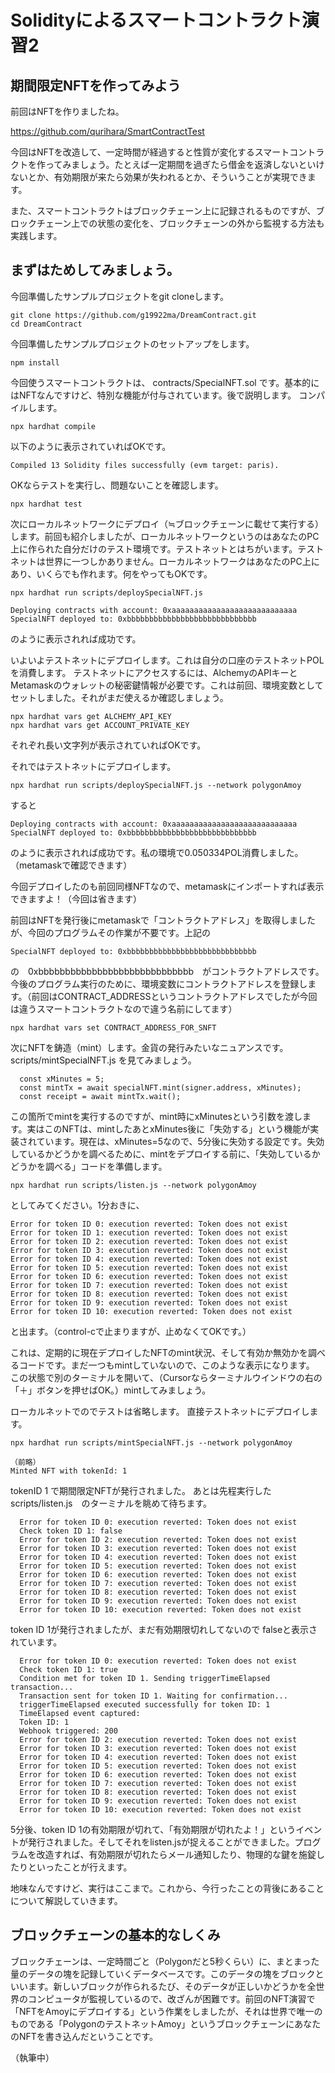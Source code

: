 # Solidityによるスマートコントラクト演習2
## 期間限定NFTを作ってみよう

前回はNFTを作りましたね。

https://github.com/qurihara/SmartContractTest


今回はNFTを改造して、一定時間が経過すると性質が変化するスマートコントラクトを作ってみましょう。たとえば一定期間を過ぎたら借金を返済しないといけないとか、有効期限が来たら効果が失われるとか、そういうことが実現できます。

また、スマートコントラクトはブロックチェーン上に記録されるものですが、ブロックチェーン上での状態の変化を、ブロックチェーンの外から監視する方法も実践します。

## まずはためしてみましょう。


今回準備したサンプルプロジェクトをgit cloneします。

```shell
git clone https://github.com/g19922ma/DreamContract.git
cd DreamContract
```

今回準備したサンプルプロジェクトのセットアップをします。

```shell
npm install
```

今回使うスマートコントラクトは、
contracts/SpecialNFT.sol 
です。基本的にはNFTなんですけど、特別な機能が付与されています。後で説明します。
コンパイルします。

```shell
npx hardhat compile
```

以下のように表示されていればOKです。

```shell
Compiled 13 Solidity files successfully (evm target: paris).
```

OKならテストを実行し、問題ないことを確認します。

```shell
npx hardhat test
```

次にローカルネットワークにデプロイ（≒ブロックチェーンに載せて実行する）します。前回も紹介しましたが、ローカルネットワークというのはあなたのPC上に作られた自分だけのテスト環境です。テストネットとはちがいます。テストネットは世界に一つしかありません。ローカルネットワークはあなたのPC上にあり、いくらでも作れます。何をやってもOKです。

```shell
npx hardhat run scripts/deploySpecialNFT.js
```

```shell
Deploying contracts with account: 0xaaaaaaaaaaaaaaaaaaaaaaaaaaaa
SpecialNFT deployed to: 0xbbbbbbbbbbbbbbbbbbbbbbbbbbbbb
```
のように表示されれば成功です。

いよいよテストネットにデプロイします。これは自分の口座のテストネットPOLを消費します。
テストネットにアクセスするには、AlchemyのAPIキーとMetamaskのウォレットの秘密鍵情報が必要です。これは前回、環境変数としてセットしました。それがまだ使えるか確認しましょう。


```shell
npx hardhat vars get ALCHEMY_API_KEY
npx hardhat vars get ACCOUNT_PRIVATE_KEY
```

それぞれ長い文字列が表示されていればOKです。

それではテストネットにデプロイします。


```shell
npx hardhat run scripts/deploySpecialNFT.js --network polygonAmoy
```

すると

```shell
Deploying contracts with account: 0xaaaaaaaaaaaaaaaaaaaaaaaaaaaa
SpecialNFT deployed to: 0xbbbbbbbbbbbbbbbbbbbbbbbbbbbbb
```

のように表示されれば成功です。私の環境で0.050334POL消費しました。（metamaskで確認できます）

今回デプロイしたのも前回同様NFTなので、metamaskにインポートすれば表示できますよ！（今回は省きます）

前回はNFTを発行後にmetamaskで「コントラクトアドレス」を取得しましたが、今回のプログラムその作業が不要です。上記の

```shell
SpecialNFT deployed to: 0xbbbbbbbbbbbbbbbbbbbbbbbbbbbbb
```

の　0xbbbbbbbbbbbbbbbbbbbbbbbbbbbbb　がコントラクトアドレスです。今後のプログラム実行のために、環境変数にコントラクトアドレスを登録します。（前回はCONTRACT_ADDRESSというコントラクトアドレスでしたが今回は違うスマートコントラクトなので違う名前にしてます）

```shell
npx hardhat vars set CONTRACT_ADDRESS_FOR_SNFT
```

次にNFTを鋳造（mint）します。金貨の発行みたいなニュアンスです。
scripts/mintSpecialNFT.js を見てみましょう。

```shell
  const xMinutes = 5;
  const mintTx = await specialNFT.mint(signer.address, xMinutes);
  const receipt = await mintTx.wait();
```

この箇所でmintを実行するのですが、mint時にxMinutesという引数を渡します。実はこのNFTは、mintしたあとxMinutes後に「失効する」という機能が実装されています。現在は、xMinutes=5なので、5分後に失効する設定です。失効しているかどうかを調べるために、mintをデプロイする前に、「失効しているかどうかを調べる」コードを準備します。

```shell
npx hardhat run scripts/listen.js --network polygonAmoy
```

としてみてください。1分おきに、
```shell
Error for token ID 0: execution reverted: Token does not exist
Error for token ID 1: execution reverted: Token does not exist
Error for token ID 2: execution reverted: Token does not exist
Error for token ID 3: execution reverted: Token does not exist
Error for token ID 4: execution reverted: Token does not exist
Error for token ID 5: execution reverted: Token does not exist
Error for token ID 6: execution reverted: Token does not exist
Error for token ID 7: execution reverted: Token does not exist
Error for token ID 8: execution reverted: Token does not exist
Error for token ID 9: execution reverted: Token does not exist
Error for token ID 10: execution reverted: Token does not exist
```
と出ます。（control-cで止まりますが、止めなくてOKです。）

これは、定期的に現在デプロイしたNFTのmint状況、そして有効か無効かを調べるコードです。まだ一つもmintしていないので、このような表示になります。
この状態で別のターミナルを開いて、（Cursorならターミナルウインドウの右の「＋」ボタンを押せばOK。）mintしてみましょう。

ローカルネットでのでテストは省略します。
直接テストネットにデプロイします。

```shell
npx hardhat run scripts/mintSpecialNFT.js --network polygonAmoy
```

```shell
（前略）
Minted NFT with tokenId: 1
```
tokenID 1 で期間限定NFTが発行されました。
あとは先程実行した　scripts/listen.js　のターミナルを眺めて待ちます。

```shell
  Error for token ID 0: execution reverted: Token does not exist
  Check token ID 1: false
  Error for token ID 2: execution reverted: Token does not exist
  Error for token ID 3: execution reverted: Token does not exist
  Error for token ID 4: execution reverted: Token does not exist
  Error for token ID 5: execution reverted: Token does not exist
  Error for token ID 6: execution reverted: Token does not exist
  Error for token ID 7: execution reverted: Token does not exist
  Error for token ID 8: execution reverted: Token does not exist
  Error for token ID 9: execution reverted: Token does not exist
  Error for token ID 10: execution reverted: Token does not exist
```

token ID 1が発行されましたが、まだ有効期限切れしてないので falseと表示されています。

```shell
  Error for token ID 0: execution reverted: Token does not exist
  Check token ID 1: true
  Condition met for token ID 1. Sending triggerTimeElapsed transaction...
  Transaction sent for token ID 1. Waiting for confirmation...
  triggerTimeElapsed executed successfully for token ID: 1
  TimeElapsed event captured:
  Token ID: 1
  Webhook triggered: 200
  Error for token ID 2: execution reverted: Token does not exist
  Error for token ID 3: execution reverted: Token does not exist
  Error for token ID 4: execution reverted: Token does not exist
  Error for token ID 5: execution reverted: Token does not exist
  Error for token ID 6: execution reverted: Token does not exist
  Error for token ID 7: execution reverted: Token does not exist
  Error for token ID 8: execution reverted: Token does not exist
  Error for token ID 9: execution reverted: Token does not exist
  Error for token ID 10: execution reverted: Token does not exist
```

5分後、token ID 1の有効期限が切れて、「有効期限が切れたよ！」というイベントが発行されました。そしてそれをlisten.jsが捉えることができました。プログラムを改造すれば、有効期限が切れたらメール通知したり、物理的な鍵を施錠したりといったことが行えます。

地味なんですけど、実行はここまで。これから、今行ったことの背後にあることについて解説していきます。

## ブロックチェーンの基本的なしくみ

ブロックチェーンは、一定時間ごと（Polygonだと5秒くらい）に、まとまった量のデータの塊を記録していくデータベースです。このデータの塊をブロックといいます。新しいブロックが作られるたび、そのデータが正しいかどうかを全世界のコンピュータが監視しているので、改ざんが困難です。前回のNFT演習で「NFTをAmoyにデプロイする」という作業をしましたが、それは世界で唯一のものである「PolygonのテストネットAmoy」というブロックチェーンにあなたのNFTを書き込んだということです。

（執筆中）

